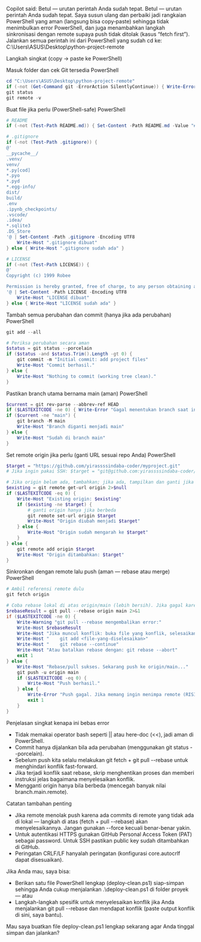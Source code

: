 Copilot said: Betul — urutan perintah Anda sudah tepat.
Betul — urutan perintah Anda sudah tepat. Saya susun ulang dan perbaiki jadi rangkaian PowerShell yang aman (langsung bisa copy‑paste) sehingga tidak menimbulkan error PowerShell, dan juga menambahkan langkah sinkronisasi dengan remote supaya push tidak ditolak (kasus “fetch first”). Jalankan semua perintah ini dari PowerShell yang sudah cd ke: C:\Users\ASUS\Desktop\python-project-remote

Langkah singkat (copy → paste ke PowerShell)

Masuk folder dan cek Git tersedia
PowerShell
```powershell
cd "C:\Users\ASUS\Desktop\python-project-remote"
if (-not (Get-Command git -ErrorAction SilentlyContinue)) { Write-Error "git tidak ditemukan. Instal Git terlebih dahulu."; exit 1 }
git status
git remote -v
```
Buat file jika perlu (PowerShell-safe)
PowerShell
```powershell
# README
if (-not (Test-Path README.md)) { Set-Content -Path README.md -Value "# myproject" -Encoding UTF8; Write-Host "README.md dibuat" } else { Write-Host "README.md sudah ada" }

# .gitignore
if (-not (Test-Path .gitignore)) {
@'
__pycache__/
.venv/
venv/
*.py[cod]
*.pyo
*.pyd
*.egg-info/
dist/
build/
.env
.ipynb_checkpoints/
.vscode/
.idea/
*.sqlite3
.DS_Store
'@ | Set-Content -Path .gitignore -Encoding UTF8
    Write-Host ".gitignore dibuat"
} else { Write-Host ".gitignore sudah ada" }

# LICENSE
if (-not (Test-Path LICENSE)) {
@'
Copyright (c) 1999 Robee

Permission is hereby granted, free of charge, to any person obtaining a copy...
'@ | Set-Content -Path LICENSE -Encoding UTF8
    Write-Host "LICENSE dibuat"
} else { Write-Host "LICENSE sudah ada" }
```

Tambah semua perubahan dan commit (hanya jika ada perubahan)
PowerShell
```powershell
git add --all

# Periksa perubahan secara aman
$status = git status --porcelain
if ($status -and $status.Trim().Length -gt 0) {
    git commit -m "Initial commit: add project files"
    Write-Host "Commit berhasil."
} else {
    Write-Host "Nothing to commit (working tree clean)."
}
```
Pastikan branch utama bernama main (aman)
PowerShell
```powershell
$current = git rev-parse --abbrev-ref HEAD
if ($LASTEXITCODE -ne 0) { Write-Error "Gagal menentukan branch saat ini"; exit 1 }
if ($current -ne "main") {
    git branch -M main
    Write-Host "Branch diganti menjadi main"
} else {
    Write-Host "Sudah di branch main"
}
```
Set remote origin jika perlu (ganti URL sesuai repo Anda)
PowerShell
```powershell
$target = "https://github.com/yirassssindaba-coder/myproject.git"
# Jika ingin pakai SSH: $target = "git@github.com:yirassssindaba-coder/myproject.git"

# Jika origin belum ada, tambahkan; jika ada, tampilkan dan ganti jika perlu
$existing = git remote get-url origin 2>$null
if ($LASTEXITCODE -eq 0) {
    Write-Host "Existing origin: $existing"
    if ($existing -ne $target) {
        # ganti origin hanya jika berbeda
        git remote set-url origin $target
        Write-Host "Origin diubah menjadi $target"
    } else {
        Write-Host "Origin sudah mengarah ke $target"
    }
} else {
    git remote add origin $target
    Write-Host "Origin ditambahkan: $target"
}
```
Sinkronkan dengan remote lalu push (aman — rebase atau merge)
PowerShell
```powershell
# Ambil referensi remote dulu
git fetch origin

# Coba rebase lokal di atas origin/main (lebih bersih). Jika gagal karena konflik, Anda akan diberi tahu.
$rebaseResult = git pull --rebase origin main 2>&1
if ($LASTEXITCODE -ne 0) {
    Write-Warning "git pull --rebase mengembalikan error:"
    Write-Host $rebaseResult
    Write-Host "Jika muncul konflik: buka file yang konflik, selesaikan, lalu jalankan:"
    Write-Host "    git add <file-yang-diselesaikan>"
    Write-Host "    git rebase --continue"
    Write-Host "Atau batalkan rebase dengan: git rebase --abort"
    exit 1
} else {
    Write-Host "Rebase/pull sukses. Sekarang push ke origin/main..."
    git push -u origin main
    if ($LASTEXITCODE -eq 0) {
        Write-Host "Push berhasil."
    } else {
        Write-Error "Push gagal. Jika memang ingin menimpa remote (RISIKO), jalankan: git push --force-with-lease origin main"
        exit 1
    }
}
```

Penjelasan singkat kenapa ini bebas error

- Tidak memakai operator bash seperti || atau here-doc (<<), jadi aman di PowerShell.
- Commit hanya dijalankan bila ada perubahan (menggunakan git status --porcelain).
- Sebelum push kita selalu melakukan git fetch + git pull --rebase untuk menghindari konflik fast-forward.
- Jika terjadi konflik saat rebase, skrip menghentikan proses dan memberi instruksi jelas bagaimana menyelesaikan konflik.
- Mengganti origin hanya bila berbeda (mencegah banyak nilai branch.main.remote).

Catatan tambahan penting

- Jika remote menolak push karena ada commits di remote yang tidak ada di lokal — langkah di atas (fetch + pull --rebase) akan menyelesaikannya. Jangan gunakan --force kecuali benar-benar yakin.
- Untuk autentikasi HTTPS gunakan GitHub Personal Access Token (PAT) sebagai password. Untuk SSH pastikan public key sudah ditambahkan di GitHub.
- Peringatan CRLF/LF hanyalah peringatan (konfigurasi core.autocrlf dapat disesuaikan).

Jika Anda mau, saya bisa:

- Berikan satu file PowerShell lengkap (deploy-clean.ps1) siap-simpan sehingga Anda cukup menjalankan .\deploy-clean.ps1 di folder proyek — atau
- Langkah-langkah spesifik untuk menyelesaikan konflik jika Anda menjalankan git pull --rebase dan mendapat konflik (paste output konflik di sini, saya bantu).

Mau saya buatkan file deploy-clean.ps1 lengkap sekarang agar Anda tinggal simpan dan jalankan?
